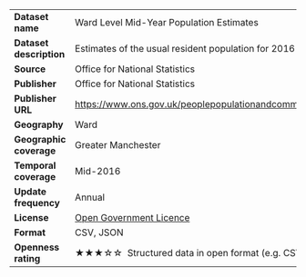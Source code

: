 <table>
<colgroup>
<col style="text-align:left;"/>
<col style="text-align:left;"/>
</colgroup>

<tbody>
<tr>
	<td style="text-align:left;"><strong>Dataset name</strong></td>
	<td style="text-align:left;">Ward Level Mid-Year Population Estimates</td>
</tr>
<tr>
	<td style="text-align:left;"><strong>Dataset description</strong></td>
	<td style="text-align:left;">Estimates of the usual resident population for 2016 electoral wards in England and Wales.</td>
</tr>
<tr>
	<td style="text-align:left;"><strong>Source</strong></td>
	<td style="text-align:left;">Office for National Statistics</td>
</tr>
<tr>
	<td style="text-align:left;"><strong>Publisher</strong></td>
	<td style="text-align:left;">Office for National Statistics</td>
</tr>
<tr>
	<td style="text-align:left;"><strong>Publisher URL</strong></td>
	<td style="text-align:left;"><a href="https://www.ons.gov.uk/peoplepopulationandcommunity/populationandmigration/populationestimates/datasets/wardlevelmidyearpopulationestimatesexperimental">https://www.ons.gov.uk/peoplepopulationandcommunity/populationandmigration/populationestimates/datasets/wardlevelmidyearpopulationestimatesexperimental</a></td>
</tr>
<tr>
	<td style="text-align:left;"><strong>Geography</strong></td>
	<td style="text-align:left;">Ward</td>
</tr>
<tr>
	<td style="text-align:left;"><strong>Geographic coverage</strong></td>
	<td style="text-align:left;">Greater Manchester</td>
</tr>
<tr>
	<td style="text-align:left;"><strong>Temporal coverage</strong></td>
	<td style="text-align:left;">Mid-2016</td>
</tr>
<tr>
	<td style="text-align:left;"><strong>Update frequency</strong></td>
	<td style="text-align:left;">Annual</td>
</tr>
<tr>
	<td style="text-align:left;"><strong>License</strong></td>
	<td style="text-align:left;"><a href="http://www.nationalarchives.gov.uk/doc/open-government-licence/version/3/">Open Government Licence</a></td>
</tr>
<tr>
	<td style="text-align:left;"><strong>Format</strong></td>
	<td style="text-align:left;">CSV, JSON</td>
</tr>
<tr>
	<td style="text-align:left;"><strong>Openness rating</strong></td>
	<td style="text-align:left;">&#9733&#9733&#9733&#9734&#9734&nbsp; Structured data in open format (e.g. CSV)</td>
</tr>
</tbody>
</table>
